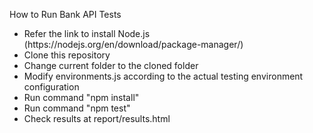 How to Run Bank API Tests
  <ul>
    <li>Refer the link to install Node.js (https://nodejs.org/en/download/package-manager/)</li>
    <li>Clone this repository</li>
    <li>Change current folder to the cloned folder</li>
    <li>Modify environments.js according to the actual testing environment configuration</li>
    <li>Run command "npm install"</li>
    <li>Run command "npm test"</li>
    <li>Check results at report/results.html </li>
  </ul>
